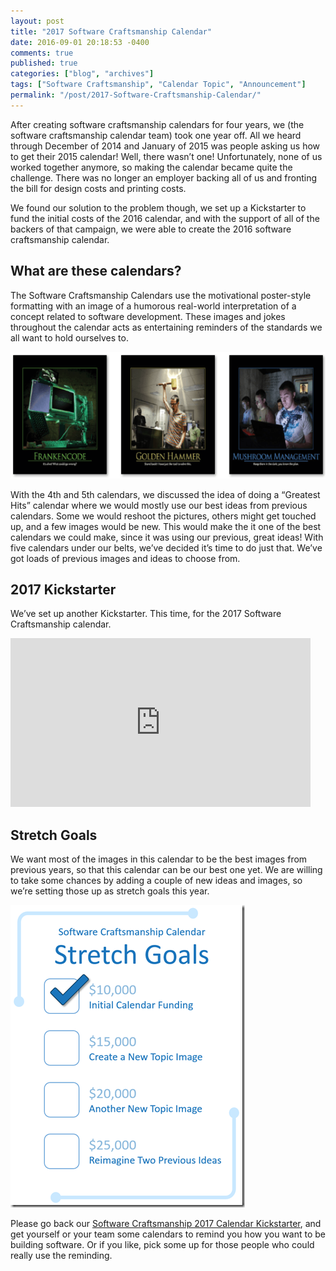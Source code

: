 ```yaml
---
layout: post
title: "2017 Software Craftsmanship Calendar"
date: 2016-09-01 20:18:53 -0400
comments: true
published: true
categories: ["blog", "archives"]
tags: ["Software Craftsmanship", "Calendar Topic", "Announcement"]
permalink: "/post/2017-Software-Craftsmanship-Calendar/"
---
```

<!-- more -->



<p>After creating software craftsmanship calendars for four years, we (the software craftsmanship calendar team) took one year off. All we heard through December of 2014 and January of 2015 was people asking us how to get their 2015 calendar! Well, there wasn’t one! Unfortunately, none of us worked together anymore, so making the calendar became quite the challenge. There was no longer an employer backing all of us and fronting the bill for design costs and printing costs.</p> <p>We found our solution to the problem though, we set up a Kickstarter to fund the initial costs of the 2016 calendar, and with the support of all of the backers of that campaign, we were able to create the 2016 software craftsmanship calendar.</p> <h2>What are these calendars?</h2> <p>The Software Craftsmanship Calendars use the motivational poster-style formatting with an image of a humorous real-world interpretation of a concept related to software development. These images and jokes throughout the calendar acts as entertaining reminders of the standards we all want to hold ourselves to. </p> <p><a href="http://kck.st/2btw79f"><img title="Software Craftsmanship Motivational Images" style="border-top: 0px; border-right: 0px; background-image: none; border-bottom: 0px; padding-top: 0px; padding-left: 0px; border-left: 0px; display: inline; padding-right: 0px" border="0" alt="Software Craftsmanship Motivational Images" src="/images/files/55786b9cd8db8c4d7651de38529804a5_original.png" width="640" height="203"></a></p> <p>With the 4th and 5th calendars, we discussed the idea of doing a “Greatest Hits” calendar where we would mostly use our best ideas from previous calendars. Some we would reshoot the pictures, others might get touched up, and a few images would be new. This would make the it one of the best calendars we could make, since it was using our previous, great ideas! With five calendars under our belts, we’ve decided it’s time to do just that. We’ve got loads of previous images and ideas to choose from.</p> <h2>2017 Kickstarter</h2> <p>We’ve set up another Kickstarter. This time, for the 2017 Software Craftsmanship calendar.</p><iframe height="270" src="https://www.kickstarter.com/projects/988315286/software-craftsmanship-2017-calendar/widget/video.html" frameborder="0" width="480" scrolling="no"> </iframe> <h2>Stretch Goals</h2> <p>We want most of the images in this calendar to be the best images from previous years, so that this calendar can be our best one yet. We are willing to take some chances by adding a couple of new ideas and images, so we’re setting those up as stretch goals this year.</p> <p><a href="http://kck.st/2btw79f"><img title="Stretch Goals" style="border-top: 0px; border-right: 0px; background-image: none; border-bottom: 0px; padding-top: 0px; padding-left: 0px; border-left: 0px; display: inline; padding-right: 0px" border="0" alt="Stretch Goals" src="/images/files/Stretch_Goals.png" width="375" height="484"></a></p> <p>Please go back our <a href="http://kck.st/2btw79f" target="_blank">Software Craftsmanship 2017 Calendar Kickstarter</a>, and get yourself or your team some calendars to remind you how you want to be building software. Or if you like, pick some up for those people who could really use the reminding.</p>
